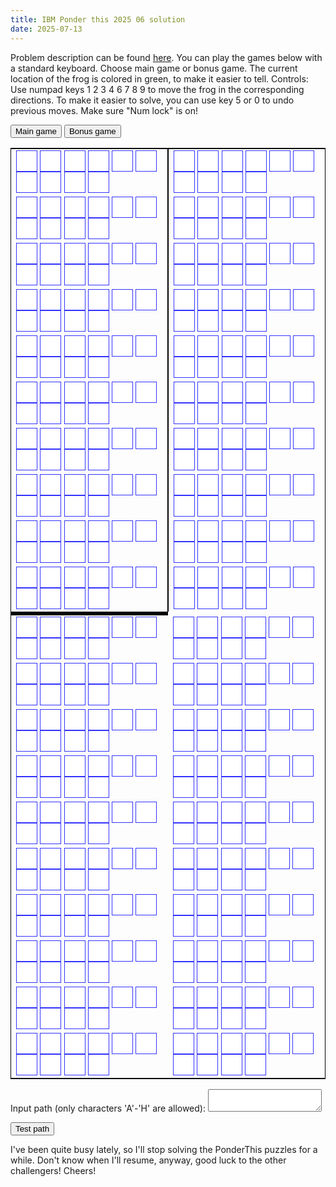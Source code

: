 ```yaml
---
title: IBM Ponder this 2025 06 solution
date: 2025-07-13
---
```

<html>
<head>
<style>
.keypad{
  border: 1px solid black;
  position: relative;
}
.key {
  border: 1px solid #3333FF;
  color: white;
  padding: 16px;
  text-align: center;
  text-decoration: none;
  display: inline-block;
  font-size: 16px;
  cursor: pointer;
}
.keyOff{
  background-color: #FFFFFF; /* Green */
}
.keyOn{
  background-color: #04AA6D; /* Green */
}
.keyEmpty{
  background-color: #FFFFFF; /* White */
}
.keyVis{
  background-color: #0000FF; /* Blue */
}
.keyForb{
  background-color: #FF0000; /* Red */
}
.keyPlayer{
  background-color: #00FF00; /*Green*/
}
#overlay,#overlay_f {
  position: absolute;
  display: none;
  height: 240px;
  width: 240px;
  background: rgba(238, 228, 218, 0.5);
  z-index: 2;
  cursor: pointer;
}
#winText{
  position: relative;
  top: 70px;
  text-align: center;
  font-size: 60px;
  font-weight: bold;
  line-height: 60px;
  text-align: center;
  color: rgb(180, 120, 120);;
}
#failText{
  position: relative;
  top: 70px;
  text-align: center;
  font-size: 60px;
  font-weight: bold;
  line-height: 60px;
  color: rgb(220, 30, 30);;
}
</style>
</head>
<body>
<p>
Problem description can be found <a href="https://research.ibm.com/haifa/ponderthis/solutions/June2025.html">here</a>.
You can play the games below with a standard keyboard.
Choose main game or bonus game.
The current location of the frog is colored in green, to make it easier to tell.
Controls: 
  Use numpad keys 1 2 3 4 6 7 8 9 to move the frog in the corresponding directions.
  To make it easier to solve, you can use key 5 or 0 to undo previous moves.
  Make sure "Num lock" is on!
</p>
<button id="game1" onclick="init1()">Main game</button>
<button id="game2" onclick="init2()">Bonus game</button>
<div>
<p id="whiteCount">
</p>
<p id="solution">
</p>
<p id="colorBefore">
</p>
</div>
<table class="keypad" id="game1">
<div id="overlay" onclick="olOff()"><div id="winText">You won!</div></div>
    <tr>
      <td style="border-right: solid 2px #000;">
      <button class="key keyEmpty" id="key0_0"></button>
      <button class="key keyEmpty" id="key0_1"></button>
      <button class="key keyEmpty" id="key0_2"></button>
      <button class="key keyEmpty" id="key0_3"></button>
      <button class="key keyEmpty" id="key0_4"></button>
      <button class="key keyEmpty" id="key0_5"></button>
      <button class="key keyEmpty" id="key0_6"></button>
      <button class="key keyEmpty" id="key0_7"></button>
      <button class="key keyEmpty" id="key0_8"></button>
      <button class="key keyEmpty" id="key0_9"></button>
	  </td>
	  <td>
      <button class="key keyEmpty" id="key0_10"></button>
      <button class="key keyEmpty" id="key0_11"></button>
      <button class="key keyEmpty" id="key0_12"></button>
      <button class="key keyEmpty" id="key0_13"></button>
      <button class="key keyEmpty" id="key0_14"></button>
      <button class="key keyEmpty" id="key0_15"></button>
      <button class="key keyEmpty" id="key0_16"></button>
      <button class="key keyEmpty" id="key0_17"></button>
      <button class="key keyEmpty" id="key0_18"></button>
      <button class="key keyEmpty" id="key0_19"></button>
      </td>
    </tr>
    <tr>
      <td style="border-right: solid 2px #000;">
      <button class="key keyEmpty" id="key1_0"></button>
      <button class="key keyEmpty" id="key1_1"></button>
      <button class="key keyEmpty" id="key1_2"></button>
      <button class="key keyEmpty" id="key1_3"></button>
      <button class="key keyEmpty" id="key1_4"></button>
      <button class="key keyEmpty" id="key1_5"></button>
      <button class="key keyEmpty" id="key1_6"></button>
      <button class="key keyEmpty" id="key1_7"></button>
      <button class="key keyEmpty" id="key1_8"></button>
      <button class="key keyEmpty" id="key1_9"></button>
	  </td>
	  <td>
      <button class="key keyEmpty" id="key1_10"></button>
      <button class="key keyEmpty" id="key1_11"></button>
      <button class="key keyEmpty" id="key1_12"></button>
      <button class="key keyEmpty" id="key1_13"></button>
      <button class="key keyEmpty" id="key1_14"></button>
      <button class="key keyEmpty" id="key1_15"></button>
      <button class="key keyEmpty" id="key1_16"></button>
      <button class="key keyEmpty" id="key1_17"></button>
      <button class="key keyEmpty" id="key1_18"></button>
      <button class="key keyEmpty" id="key1_19"></button>
      </td>
    </tr>
    <tr>
      <td style="border-right: solid 2px #000;">
      <button class="key keyEmpty" id="key2_0"></button>
      <button class="key keyEmpty" id="key2_1"></button>
      <button class="key keyEmpty" id="key2_2"></button>
      <button class="key keyEmpty" id="key2_3"></button>
      <button class="key keyEmpty" id="key2_4"></button>
      <button class="key keyEmpty" id="key2_5"></button>
      <button class="key keyEmpty" id="key2_6"></button>
      <button class="key keyEmpty" id="key2_7"></button>
      <button class="key keyEmpty" id="key2_8"></button>
      <button class="key keyEmpty" id="key2_9"></button>
	  </td>
	  <td>
      <button class="key keyEmpty" id="key2_10"></button>
      <button class="key keyEmpty" id="key2_11"></button>
      <button class="key keyEmpty" id="key2_12"></button>
      <button class="key keyEmpty" id="key2_13"></button>
      <button class="key keyEmpty" id="key2_14"></button>
      <button class="key keyEmpty" id="key2_15"></button>
      <button class="key keyEmpty" id="key2_16"></button>
      <button class="key keyEmpty" id="key2_17"></button>
      <button class="key keyEmpty" id="key2_18"></button>
      <button class="key keyEmpty" id="key2_19"></button>
      </td>
    </tr>
    <tr>
      <td style="border-right: solid 2px #000;">
      <button class="key keyEmpty" id="key3_0"></button>
      <button class="key keyEmpty" id="key3_1"></button>
      <button class="key keyEmpty" id="key3_2"></button>
      <button class="key keyEmpty" id="key3_3"></button>
      <button class="key keyEmpty" id="key3_4"></button>
      <button class="key keyEmpty" id="key3_5"></button>
      <button class="key keyEmpty" id="key3_6"></button>
      <button class="key keyEmpty" id="key3_7"></button>
      <button class="key keyEmpty" id="key3_8"></button>
      <button class="key keyEmpty" id="key3_9"></button>
	  </td>
	  <td>
      <button class="key keyEmpty" id="key3_10"></button>
      <button class="key keyEmpty" id="key3_11"></button>
      <button class="key keyEmpty" id="key3_12"></button>
      <button class="key keyEmpty" id="key3_13"></button>
      <button class="key keyEmpty" id="key3_14"></button>
      <button class="key keyEmpty" id="key3_15"></button>
      <button class="key keyEmpty" id="key3_16"></button>
      <button class="key keyEmpty" id="key3_17"></button>
      <button class="key keyEmpty" id="key3_18"></button>
      <button class="key keyEmpty" id="key3_19"></button>
      </td>
    </tr>
    <tr>
      <td style="border-right: solid 2px #000;">
      <button class="key keyEmpty" id="key4_0"></button>
      <button class="key keyEmpty" id="key4_1"></button>
      <button class="key keyEmpty" id="key4_2"></button>
      <button class="key keyEmpty" id="key4_3"></button>
      <button class="key keyEmpty" id="key4_4"></button>
      <button class="key keyEmpty" id="key4_5"></button>
      <button class="key keyEmpty" id="key4_6"></button>
      <button class="key keyEmpty" id="key4_7"></button>
      <button class="key keyEmpty" id="key4_8"></button>
      <button class="key keyEmpty" id="key4_9"></button>
	  </td>
	  <td>
      <button class="key keyEmpty" id="key4_10"></button>
      <button class="key keyEmpty" id="key4_11"></button>
      <button class="key keyEmpty" id="key4_12"></button>
      <button class="key keyEmpty" id="key4_13"></button>
      <button class="key keyEmpty" id="key4_14"></button>
      <button class="key keyEmpty" id="key4_15"></button>
      <button class="key keyEmpty" id="key4_16"></button>
      <button class="key keyEmpty" id="key4_17"></button>
      <button class="key keyEmpty" id="key4_18"></button>
      <button class="key keyEmpty" id="key4_19"></button>
      </td>
    </tr>
    <tr>
      <td style="border-right: solid 2px #000;">
      <button class="key keyEmpty" id="key5_0"></button>
      <button class="key keyEmpty" id="key5_1"></button>
      <button class="key keyEmpty" id="key5_2"></button>
      <button class="key keyEmpty" id="key5_3"></button>
      <button class="key keyEmpty" id="key5_4"></button>
      <button class="key keyEmpty" id="key5_5"></button>
      <button class="key keyEmpty" id="key5_6"></button>
      <button class="key keyEmpty" id="key5_7"></button>
      <button class="key keyEmpty" id="key5_8"></button>
      <button class="key keyEmpty" id="key5_9"></button>
	  </td>
	  <td>
      <button class="key keyEmpty" id="key5_10"></button>
      <button class="key keyEmpty" id="key5_11"></button>
      <button class="key keyEmpty" id="key5_12"></button>
      <button class="key keyEmpty" id="key5_13"></button>
      <button class="key keyEmpty" id="key5_14"></button>
      <button class="key keyEmpty" id="key5_15"></button>
      <button class="key keyEmpty" id="key5_16"></button>
      <button class="key keyEmpty" id="key5_17"></button>
      <button class="key keyEmpty" id="key5_18"></button>
      <button class="key keyEmpty" id="key5_19"></button>
      </td>
    </tr>
    <tr>
      <td style="border-right: solid 2px #000;">
      <button class="key keyEmpty" id="key6_0"></button>
      <button class="key keyEmpty" id="key6_1"></button>
      <button class="key keyEmpty" id="key6_2"></button>
      <button class="key keyEmpty" id="key6_3"></button>
      <button class="key keyEmpty" id="key6_4"></button>
      <button class="key keyEmpty" id="key6_5"></button>
      <button class="key keyEmpty" id="key6_6"></button>
      <button class="key keyEmpty" id="key6_7"></button>
      <button class="key keyEmpty" id="key6_8"></button>
      <button class="key keyEmpty" id="key6_9"></button>
	  </td>
	  <td>
      <button class="key keyEmpty" id="key6_10"></button>
      <button class="key keyEmpty" id="key6_11"></button>
      <button class="key keyEmpty" id="key6_12"></button>
      <button class="key keyEmpty" id="key6_13"></button>
      <button class="key keyEmpty" id="key6_14"></button>
      <button class="key keyEmpty" id="key6_15"></button>
      <button class="key keyEmpty" id="key6_16"></button>
      <button class="key keyEmpty" id="key6_17"></button>
      <button class="key keyEmpty" id="key6_18"></button>
      <button class="key keyEmpty" id="key6_19"></button>
      </td>
    </tr>
    <tr>
      <td style="border-right: solid 2px #000;">
      <button class="key keyEmpty" id="key7_0"></button>
      <button class="key keyEmpty" id="key7_1"></button>
      <button class="key keyEmpty" id="key7_2"></button>
      <button class="key keyEmpty" id="key7_3"></button>
      <button class="key keyEmpty" id="key7_4"></button>
      <button class="key keyEmpty" id="key7_5"></button>
      <button class="key keyEmpty" id="key7_6"></button>
      <button class="key keyEmpty" id="key7_7"></button>
      <button class="key keyEmpty" id="key7_8"></button>
      <button class="key keyEmpty" id="key7_9"></button>
	  </td>
	  <td>
      <button class="key keyEmpty" id="key7_10"></button>
      <button class="key keyEmpty" id="key7_11"></button>
      <button class="key keyEmpty" id="key7_12"></button>
      <button class="key keyEmpty" id="key7_13"></button>
      <button class="key keyEmpty" id="key7_14"></button>
      <button class="key keyEmpty" id="key7_15"></button>
      <button class="key keyEmpty" id="key7_16"></button>
      <button class="key keyEmpty" id="key7_17"></button>
      <button class="key keyEmpty" id="key7_18"></button>
      <button class="key keyEmpty" id="key7_19"></button>
      </td>
    </tr>
    <tr>
      <td style="border-right: solid 2px #000;">
      <button class="key keyEmpty" id="key8_0"></button>
      <button class="key keyEmpty" id="key8_1"></button>
      <button class="key keyEmpty" id="key8_2"></button>
      <button class="key keyEmpty" id="key8_3"></button>
      <button class="key keyEmpty" id="key8_4"></button>
      <button class="key keyEmpty" id="key8_5"></button>
      <button class="key keyEmpty" id="key8_6"></button>
      <button class="key keyEmpty" id="key8_7"></button>
      <button class="key keyEmpty" id="key8_8"></button>
      <button class="key keyEmpty" id="key8_9"></button>
	  </td>
	  <td>
      <button class="key keyEmpty" id="key8_10"></button>
      <button class="key keyEmpty" id="key8_11"></button>
      <button class="key keyEmpty" id="key8_12"></button>
      <button class="key keyEmpty" id="key8_13"></button>
      <button class="key keyEmpty" id="key8_14"></button>
      <button class="key keyEmpty" id="key8_15"></button>
      <button class="key keyEmpty" id="key8_16"></button>
      <button class="key keyEmpty" id="key8_17"></button>
      <button class="key keyEmpty" id="key8_18"></button>
      <button class="key keyEmpty" id="key8_19"></button>
      </td>
    </tr>
    <tr>
      <td style="border-right: solid 2px #000;">
      <button class="key keyEmpty" id="key9_0"></button>
      <button class="key keyEmpty" id="key9_1"></button>
      <button class="key keyEmpty" id="key9_2"></button>
      <button class="key keyEmpty" id="key9_3"></button>
      <button class="key keyEmpty" id="key9_4"></button>
      <button class="key keyEmpty" id="key9_5"></button>
      <button class="key keyEmpty" id="key9_6"></button>
      <button class="key keyEmpty" id="key9_7"></button>
      <button class="key keyEmpty" id="key9_8"></button>
      <button class="key keyEmpty" id="key9_9"></button>
	  </td>
	  <td>
      <button class="key keyEmpty" id="key9_10"></button>
      <button class="key keyEmpty" id="key9_11"></button>
      <button class="key keyEmpty" id="key9_12"></button>
      <button class="key keyEmpty" id="key9_13"></button>
      <button class="key keyEmpty" id="key9_14"></button>
      <button class="key keyEmpty" id="key9_15"></button>
      <button class="key keyEmpty" id="key9_16"></button>
      <button class="key keyEmpty" id="key9_17"></button>
      <button class="key keyEmpty" id="key9_18"></button>
      <button class="key keyEmpty" id="key9_19"></button>
      </td>
    </tr>
	<tr style="background: #000;">
	 <td colspan="1"></td>
	</tr>
    <tr>
      <td>
      <button class="key keyEmpty" id="key10_0"></button>
      <button class="key keyEmpty" id="key10_1"></button>
      <button class="key keyEmpty" id="key10_2"></button>
      <button class="key keyEmpty" id="key10_3"></button>
      <button class="key keyEmpty" id="key10_4"></button>
      <button class="key keyEmpty" id="key10_5"></button>
      <button class="key keyEmpty" id="key10_6"></button>
      <button class="key keyEmpty" id="key10_7"></button>
      <button class="key keyEmpty" id="key10_8"></button>
      <button class="key keyEmpty" id="key10_9"></button>
	  </td>
	  <td>
      <button class="key keyEmpty" id="key10_10"></button>
      <button class="key keyEmpty" id="key10_11"></button>
      <button class="key keyEmpty" id="key10_12"></button>
      <button class="key keyEmpty" id="key10_13"></button>
      <button class="key keyEmpty" id="key10_14"></button>
      <button class="key keyEmpty" id="key10_15"></button>
      <button class="key keyEmpty" id="key10_16"></button>
      <button class="key keyEmpty" id="key10_17"></button>
      <button class="key keyEmpty" id="key10_18"></button>
      <button class="key keyEmpty" id="key10_19"></button>
      </td>
    </tr>
    <tr>
      <td>
      <button class="key keyEmpty" id="key11_0"></button>
      <button class="key keyEmpty" id="key11_1"></button>
      <button class="key keyEmpty" id="key11_2"></button>
      <button class="key keyEmpty" id="key11_3"></button>
      <button class="key keyEmpty" id="key11_4"></button>
      <button class="key keyEmpty" id="key11_5"></button>
      <button class="key keyEmpty" id="key11_6"></button>
      <button class="key keyEmpty" id="key11_7"></button>
      <button class="key keyEmpty" id="key11_8"></button>
      <button class="key keyEmpty" id="key11_9"></button>
	  </td>
	  <td>
      <button class="key keyEmpty" id="key11_10"></button>
      <button class="key keyEmpty" id="key11_11"></button>
      <button class="key keyEmpty" id="key11_12"></button>
      <button class="key keyEmpty" id="key11_13"></button>
      <button class="key keyEmpty" id="key11_14"></button>
      <button class="key keyEmpty" id="key11_15"></button>
      <button class="key keyEmpty" id="key11_16"></button>
      <button class="key keyEmpty" id="key11_17"></button>
      <button class="key keyEmpty" id="key11_18"></button>
      <button class="key keyEmpty" id="key11_19"></button>
      </td>
    </tr>
    <tr>
      <td>
      <button class="key keyEmpty" id="key12_0"></button>
      <button class="key keyEmpty" id="key12_1"></button>
      <button class="key keyEmpty" id="key12_2"></button>
      <button class="key keyEmpty" id="key12_3"></button>
      <button class="key keyEmpty" id="key12_4"></button>
      <button class="key keyEmpty" id="key12_5"></button>
      <button class="key keyEmpty" id="key12_6"></button>
      <button class="key keyEmpty" id="key12_7"></button>
      <button class="key keyEmpty" id="key12_8"></button>
      <button class="key keyEmpty" id="key12_9"></button>
	  </td>
	  <td>
      <button class="key keyEmpty" id="key12_10"></button>
      <button class="key keyEmpty" id="key12_11"></button>
      <button class="key keyEmpty" id="key12_12"></button>
      <button class="key keyEmpty" id="key12_13"></button>
      <button class="key keyEmpty" id="key12_14"></button>
      <button class="key keyEmpty" id="key12_15"></button>
      <button class="key keyEmpty" id="key12_16"></button>
      <button class="key keyEmpty" id="key12_17"></button>
      <button class="key keyEmpty" id="key12_18"></button>
      <button class="key keyEmpty" id="key12_19"></button>
      </td>
    </tr>
    <tr>
      <td>
      <button class="key keyEmpty" id="key13_0"></button>
      <button class="key keyEmpty" id="key13_1"></button>
      <button class="key keyEmpty" id="key13_2"></button>
      <button class="key keyEmpty" id="key13_3"></button>
      <button class="key keyEmpty" id="key13_4"></button>
      <button class="key keyEmpty" id="key13_5"></button>
      <button class="key keyEmpty" id="key13_6"></button>
      <button class="key keyEmpty" id="key13_7"></button>
      <button class="key keyEmpty" id="key13_8"></button>
      <button class="key keyEmpty" id="key13_9"></button>
	  </td>
	  <td>
      <button class="key keyEmpty" id="key13_10"></button>
      <button class="key keyEmpty" id="key13_11"></button>
      <button class="key keyEmpty" id="key13_12"></button>
      <button class="key keyEmpty" id="key13_13"></button>
      <button class="key keyEmpty" id="key13_14"></button>
      <button class="key keyEmpty" id="key13_15"></button>
      <button class="key keyEmpty" id="key13_16"></button>
      <button class="key keyEmpty" id="key13_17"></button>
      <button class="key keyEmpty" id="key13_18"></button>
      <button class="key keyEmpty" id="key13_19"></button>
      </td>
    </tr>
    <tr>
      <td>
      <button class="key keyEmpty" id="key14_0"></button>
      <button class="key keyEmpty" id="key14_1"></button>
      <button class="key keyEmpty" id="key14_2"></button>
      <button class="key keyEmpty" id="key14_3"></button>
      <button class="key keyEmpty" id="key14_4"></button>
      <button class="key keyEmpty" id="key14_5"></button>
      <button class="key keyEmpty" id="key14_6"></button>
      <button class="key keyEmpty" id="key14_7"></button>
      <button class="key keyEmpty" id="key14_8"></button>
      <button class="key keyEmpty" id="key14_9"></button>
	  </td>
	  <td>
      <button class="key keyEmpty" id="key14_10"></button>
      <button class="key keyEmpty" id="key14_11"></button>
      <button class="key keyEmpty" id="key14_12"></button>
      <button class="key keyEmpty" id="key14_13"></button>
      <button class="key keyEmpty" id="key14_14"></button>
      <button class="key keyEmpty" id="key14_15"></button>
      <button class="key keyEmpty" id="key14_16"></button>
      <button class="key keyEmpty" id="key14_17"></button>
      <button class="key keyEmpty" id="key14_18"></button>
      <button class="key keyEmpty" id="key14_19"></button>
      </td>
    </tr>
    <tr>
      <td>
      <button class="key keyEmpty" id="key15_0"></button>
      <button class="key keyEmpty" id="key15_1"></button>
      <button class="key keyEmpty" id="key15_2"></button>
      <button class="key keyEmpty" id="key15_3"></button>
      <button class="key keyEmpty" id="key15_4"></button>
      <button class="key keyEmpty" id="key15_5"></button>
      <button class="key keyEmpty" id="key15_6"></button>
      <button class="key keyEmpty" id="key15_7"></button>
      <button class="key keyEmpty" id="key15_8"></button>
      <button class="key keyEmpty" id="key15_9"></button>
	  </td>
	  <td>
      <button class="key keyEmpty" id="key15_10"></button>
      <button class="key keyEmpty" id="key15_11"></button>
      <button class="key keyEmpty" id="key15_12"></button>
      <button class="key keyEmpty" id="key15_13"></button>
      <button class="key keyEmpty" id="key15_14"></button>
      <button class="key keyEmpty" id="key15_15"></button>
      <button class="key keyEmpty" id="key15_16"></button>
      <button class="key keyEmpty" id="key15_17"></button>
      <button class="key keyEmpty" id="key15_18"></button>
      <button class="key keyEmpty" id="key15_19"></button>
      </td>
    </tr>
    <tr>
      <td>
      <button class="key keyEmpty" id="key16_0"></button>
      <button class="key keyEmpty" id="key16_1"></button>
      <button class="key keyEmpty" id="key16_2"></button>
      <button class="key keyEmpty" id="key16_3"></button>
      <button class="key keyEmpty" id="key16_4"></button>
      <button class="key keyEmpty" id="key16_5"></button>
      <button class="key keyEmpty" id="key16_6"></button>
      <button class="key keyEmpty" id="key16_7"></button>
      <button class="key keyEmpty" id="key16_8"></button>
      <button class="key keyEmpty" id="key16_9"></button>
	  </td>
	  <td>
      <button class="key keyEmpty" id="key16_10"></button>
      <button class="key keyEmpty" id="key16_11"></button>
      <button class="key keyEmpty" id="key16_12"></button>
      <button class="key keyEmpty" id="key16_13"></button>
      <button class="key keyEmpty" id="key16_14"></button>
      <button class="key keyEmpty" id="key16_15"></button>
      <button class="key keyEmpty" id="key16_16"></button>
      <button class="key keyEmpty" id="key16_17"></button>
      <button class="key keyEmpty" id="key16_18"></button>
      <button class="key keyEmpty" id="key16_19"></button>
      </td>
    </tr>
    <tr>
      <td>
      <button class="key keyEmpty" id="key17_0"></button>
      <button class="key keyEmpty" id="key17_1"></button>
      <button class="key keyEmpty" id="key17_2"></button>
      <button class="key keyEmpty" id="key17_3"></button>
      <button class="key keyEmpty" id="key17_4"></button>
      <button class="key keyEmpty" id="key17_5"></button>
      <button class="key keyEmpty" id="key17_6"></button>
      <button class="key keyEmpty" id="key17_7"></button>
      <button class="key keyEmpty" id="key17_8"></button>
      <button class="key keyEmpty" id="key17_9"></button>
	  </td>
	  <td>
      <button class="key keyEmpty" id="key17_10"></button>
      <button class="key keyEmpty" id="key17_11"></button>
      <button class="key keyEmpty" id="key17_12"></button>
      <button class="key keyEmpty" id="key17_13"></button>
      <button class="key keyEmpty" id="key17_14"></button>
      <button class="key keyEmpty" id="key17_15"></button>
      <button class="key keyEmpty" id="key17_16"></button>
      <button class="key keyEmpty" id="key17_17"></button>
      <button class="key keyEmpty" id="key17_18"></button>
      <button class="key keyEmpty" id="key17_19"></button>
      </td>
    </tr>
    <tr>
      <td>
      <button class="key keyEmpty" id="key18_0"></button>
      <button class="key keyEmpty" id="key18_1"></button>
      <button class="key keyEmpty" id="key18_2"></button>
      <button class="key keyEmpty" id="key18_3"></button>
      <button class="key keyEmpty" id="key18_4"></button>
      <button class="key keyEmpty" id="key18_5"></button>
      <button class="key keyEmpty" id="key18_6"></button>
      <button class="key keyEmpty" id="key18_7"></button>
      <button class="key keyEmpty" id="key18_8"></button>
      <button class="key keyEmpty" id="key18_9"></button>
	  </td>
	  <td>
      <button class="key keyEmpty" id="key18_10"></button>
      <button class="key keyEmpty" id="key18_11"></button>
      <button class="key keyEmpty" id="key18_12"></button>
      <button class="key keyEmpty" id="key18_13"></button>
      <button class="key keyEmpty" id="key18_14"></button>
      <button class="key keyEmpty" id="key18_15"></button>
      <button class="key keyEmpty" id="key18_16"></button>
      <button class="key keyEmpty" id="key18_17"></button>
      <button class="key keyEmpty" id="key18_18"></button>
      <button class="key keyEmpty" id="key18_19"></button>
      </td>
    </tr>
    <tr>
      <td>
      <button class="key keyEmpty" id="key19_0"></button>
      <button class="key keyEmpty" id="key19_1"></button>
      <button class="key keyEmpty" id="key19_2"></button>
      <button class="key keyEmpty" id="key19_3"></button>
      <button class="key keyEmpty" id="key19_4"></button>
      <button class="key keyEmpty" id="key19_5"></button>
      <button class="key keyEmpty" id="key19_6"></button>
      <button class="key keyEmpty" id="key19_7"></button>
      <button class="key keyEmpty" id="key19_8"></button>
      <button class="key keyEmpty" id="key19_9"></button>
	  </td>
	  <td>
      <button class="key keyEmpty" id="key19_10"></button>
      <button class="key keyEmpty" id="key19_11"></button>
      <button class="key keyEmpty" id="key19_12"></button>
      <button class="key keyEmpty" id="key19_13"></button>
      <button class="key keyEmpty" id="key19_14"></button>
      <button class="key keyEmpty" id="key19_15"></button>
      <button class="key keyEmpty" id="key19_16"></button>
      <button class="key keyEmpty" id="key19_17"></button>
      <button class="key keyEmpty" id="key19_18"></button>
      <button class="key keyEmpty" id="key19_19"></button>
      </td>
    </tr>
</table>
<div>
<p>
Input path (only characters 'A'-'H' are allowed): <textarea id="pathInput"></textarea>
</p>
<button onclick="runInput()">
Test path
</button>
  <br/>
  <p>
    I've been quite busy lately, so I'll stop solving the PonderThis puzzles for a while. Don't know when I'll resume, anyway, good luck to the other challengers! Cheers!
  </p>
</div>
</body>
<script type="text/javascript">
/*Written by Yi Jiang, Aug 2021. All rights reserved.*/
var sidelength=20;//10;
var initx=0,inity=0;//initx=4,inity=4;
var path="";
var x=initx,y=inity;
var colorBefore="";//either R or W, for undo purpose
var whiteCount=sidelength*sidelength-1;
const mp=[['F','G','H'],
['E','X','A'],
['D','C','B']];
const dirmp=[[0,-1],[-1,-1],[-1,0],[-1,1],[0,1],[1,1],[1,0],[1,-1]];
(function() {
    keyNav();
})();
function init1(){
	sidelength=20;
	initx=0,inity=0;
	init();
}
function init2(){
	sidelength=10;
	initx=4,inity=4;
	init();
}
function init(){
	path="";
	document.getElementById("key"+x+"_"+y).classList.remove("keyPlayer");
	x=initx,y=inity;
	colorBefore="";
	whiteCount=sidelength*sidelength-1;
	for(let i=0;i<sidelength;++i){
		for(let j=0;j<sidelength;++j){
			key=document.getElementById("key"+i+"_"+j);
			key.classList.remove("keyForb");
			key.classList.remove("keyVis");
			key.classList.add("keyEmpty");
		}
	}
	document.getElementById("key"+x+"_"+y).classList.add("keyPlayer");
}
	function checkWin(){
		document.getElementById("whiteCount").innerText="Remaining white cells count: "+whiteCount;
		/*if(whiteCount==0)*/ document.getElementById("solution").innerText="Current path: "+path;
		//document.getElementById("colorBefore").innerText=colorBefore;//to comment out
	}
	function move(dx,dy){
		if(x+dx<0||x+dx>=sidelength||y+dy<0||y+dy>=sidelength) return;
		let nxt=document.getElementById("key"+(x+dx)+"_"+(y+dy));
		if(!nxt.classList.contains("keyEmpty")) return;
		if(x+2*dx>=0 && x+2*dx<sidelength && y+2*dy>=0 && y+2*dy<sidelength){
			let n2t=document.getElementById("key"+(x+2*dx)+"_"+(y+2*dy));
			if(n2t.classList.contains("keyVis")) return;
			let cur=document.getElementById("key"+x+"_"+y);
			cur.classList.remove("keyPlayer");
			cur.classList.add("keyVis");
			//console.log(nxt.id);
			nxt.classList.remove("keyEmpty");
			nxt.classList.add("keyPlayer");
			if(n2t.classList.contains("keyForb")) colorBefore+='R';
			else {whiteCount--;colorBefore+='W';}
			n2t.classList.remove("keyEmpty");
			n2t.classList.add("keyForb");
			x=x+dx;
			y=y+dy;
			path+=mp[dx+1][dy+1];
			whiteCount--;
			checkWin();
			return;
		}
		let cur=document.getElementById("key"+x+"_"+y);
		cur.classList.remove("keyPlayer");
		cur.classList.add("keyVis");
		nxt.classList.remove("keyEmpty");
		nxt.classList.add("keyPlayer");
		x=x+dx;
		y=y+dy;
		path+=mp[dx+1][dy+1];
		whiteCount--;
		checkWin();
	}
	function undo(){
		if(path.length==0) return;
		let dir=dirmp[path.charCodeAt(path.length-1)-"A".charCodeAt(0)];
		if(x-dir[0]>-1&&x-dir[0]<sidelength&&y-dir[1]>-1&&y-dir[1]<sidelength){
			let red=document.getElementById("key"+(x-dir[0])+"_"+(y-dir[1]));
			if(colorBefore[colorBefore.length-1]=='W'){
				red.classList.remove("keyForb");
				red.classList.add("keyEmpty");
				whiteCount++;
			}
			colorBefore=colorBefore.slice(0,-1);
		}
		let cur=document.getElementById("key"+x+"_"+y);
		cur.classList.remove("keyPlayer");
		cur.classList.add("keyEmpty");
		x+=dir[0];
		y+=dir[1];
		cur=document.getElementById("key"+x+"_"+y);
		cur.classList.remove("keyVis");
		cur.classList.add("keyPlayer");
		path=path.slice(0,-1);
		whiteCount++;
		//checkWin();//to comment out
	}
	function runInput(){
		init();
		let inputPath=document.getElementById('pathInput').value;
		for(let i=0;i<inputPath.length;++i){
			let num=inputPath.charCodeAt(i)-"A".charCodeAt(0);
			if(num<0||num>7){
				document.getElementById("solution").innerText="Current path: Wrong characters in input!!! Only 'A' to 'H' are allowed!";
				return;
			}
			move(-dirmp[num][0],-dirmp[num][1]);
		}
	}
function keyNav(){
	let start=document.getElementById("key"+x+"_"+y);
	start.classList.remove("keyEmpty");
	start.classList.add("keyPlayer");
    var holdingOverrideKey=false;
    var KeyEvent={DOM_VK_NUMPAD0:96,DOM_VK_NUMPAD1:97,DOM_VK_NUMPAD2:98,DOM_VK_NUMPAD3:99,DOM_VK_NUMPAD4:100,DOM_VK_NUMPAD5:101,DOM_VK_NUMPAD6:102,DOM_VK_NUMPAD7:103,DOM_VK_NUMPAD8:104,DOM_VK_NUMPAD9:105}
    function cancelEvent(a){
        a=a?a:window.event;
        if(a.stopPropagation){
            a.stopPropagation()}
        if(a.preventDefault){
            a.preventDefault()}
        a.cancelBubble=true;
        a.cancel=true;
        a.returnValue=false;
        return false
    }
    document.onkeydown=function(b){
        b = b || window.event;
        var target = b.target || b.srcElement;
        var targetTagName = (target.nodeType == 1) ? target.nodeName.toUpperCase() : "";
        if(!/INPUT|SELECT|TEXTAREA/.test(targetTagName)){
            if(b.altKey||b.ctrlKey||b.metaKey){
                holdingOverrideKey=true;return}
            var a=(window.event)?b.keyCode:b.which;
            switch(a){
                case KeyEvent.DOM_VK_NUMPAD1:move(1,-1);cancelEvent(b);break;
                case KeyEvent.DOM_VK_NUMPAD2:move(1,0);cancelEvent(b);break;
                case KeyEvent.DOM_VK_NUMPAD3:move(1,1);cancelEvent(b);break;
				case KeyEvent.DOM_VK_NUMPAD4:move(0,-1);cancelEvent(b);break;
				case KeyEvent.DOM_VK_NUMPAD0:case KeyEvent.DOM_VK_NUMPAD5:undo();break;
                case KeyEvent.DOM_VK_NUMPAD6:move(0,1);cancelEvent(b);break;
                case KeyEvent.DOM_VK_NUMPAD7:move(-1,-1);cancelEvent(b);break;
                case KeyEvent.DOM_VK_NUMPAD8:move(-1,0);cancelEvent(b);break;
                case KeyEvent.DOM_VK_NUMPAD9:move(-1,1);cancelEvent(b);break;
            }
        }
    }
    document.onkeyup=function(a){holdingOverrideKey=false;};
}
</script>
</html>
